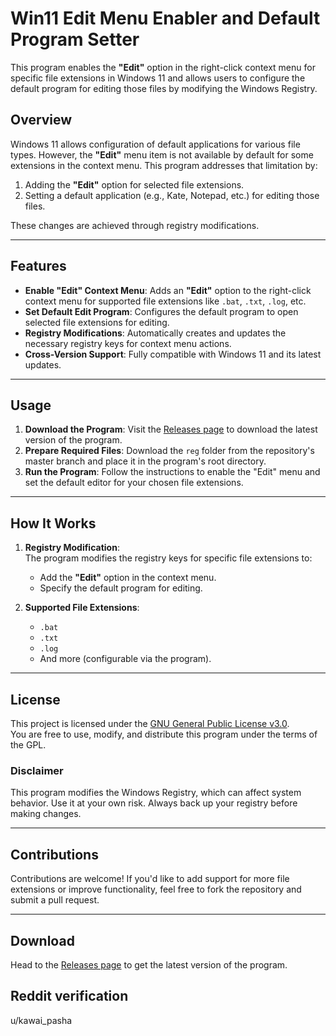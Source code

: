 # Win11 Edit Menu Enabler and Default Program Setter

This program enables the **"Edit"** option in the right-click context menu for specific file extensions in Windows 11 and allows users to configure the default program for editing those files by modifying the Windows Registry.

## Overview

Windows 11 allows configuration of default applications for various file types. However, the **"Edit"** menu item is not available by default for some extensions in the context menu. This program addresses that limitation by:
1. Adding the **"Edit"** option for selected file extensions.
2. Setting a default application (e.g., Kate, Notepad, etc.) for editing those files.

These changes are achieved through registry modifications.

---

## Features
- **Enable "Edit" Context Menu**: Adds an **"Edit"** option to the right-click context menu for supported file extensions like `.bat`, `.txt`, `.log`, etc.
- **Set Default Edit Program**: Configures the default program to open selected file extensions for editing.
- **Registry Modifications**: Automatically creates and updates the necessary registry keys for context menu actions.
- **Cross-Version Support**: Fully compatible with Windows 11 and its latest updates.

---

## Usage
1. **Download the Program**: Visit the [Releases page](https://github.com/osmanonurkoc/edit_menu_configurator/releases) to download the latest version of the program.
2. **Prepare Required Files**: Download the `reg` folder from the repository's master branch and place it in the program's root directory.
3. **Run the Program**: Follow the instructions to enable the "Edit" menu and set the default editor for your chosen file extensions.

---

## How It Works
1. **Registry Modification**:  
   The program modifies the registry keys for specific file extensions to:
   - Add the **"Edit"** option in the context menu.
   - Specify the default program for editing.

2. **Supported File Extensions**:
   - `.bat`
   - `.txt`
   - `.log`
   - And more (configurable via the program).

---

## License
This project is licensed under the [GNU General Public License v3.0](https://www.gnu.org/licenses/gpl-3.0.html).  
You are free to use, modify, and distribute this program under the terms of the GPL.

### Disclaimer
This program modifies the Windows Registry, which can affect system behavior. Use it at your own risk. Always back up your registry before making changes.

---

## Contributions
Contributions are welcome! If you'd like to add support for more file extensions or improve functionality, feel free to fork the repository and submit a pull request.

---

## Download
Head to the [Releases page](https://github.com/osmanonurkoc/edit_menu_configurator/releases) to get the latest version of the program.

## Reddit verification 
u/kawai_pasha